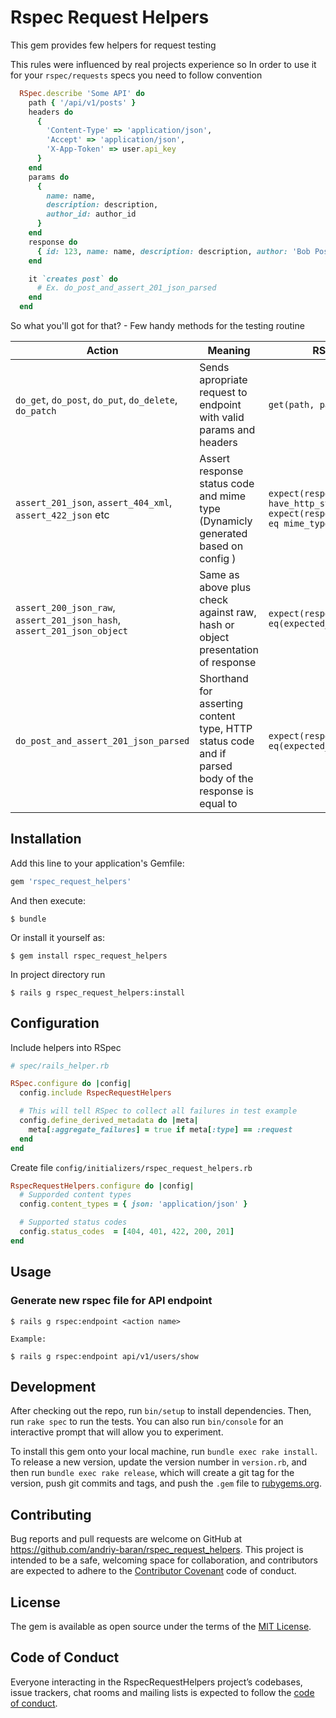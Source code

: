 # Rspec Request Helpers

This gem provides few helpers for request testing

This rules were influenced by real projects experience so
In order to use it for your `rspec/requests` specs you need to follow convention

```ruby
  RSpec.describe 'Some API' do
    path { '/api/v1/posts' }
    headers do
      {
        'Content-Type' => 'application/json',
        'Accept' => 'application/json',
        'X-App-Token' => user.api_key
      }
    end
    params do
      {
        name: name,
        description: description,
        author_id: author_id
      }
    end
    response do
      { id: 123, name: name, description: description, author: 'Bob Poster' }
    end

    it `creates post` do
      # Ex. do_post_and_assert_201_json_parsed
    end
  end
```

So what you'll got for that? - Few handy methods for the testing routine

| Action | Meaning | RSpec Example |
|---|---|---|
| `do_get`, `do_post`, `do_put`, `do_delete`, `do_patch` | Sends apropriate request to endpoint with valid params and headers | `get(path, params, headers)` |
| `assert_201_json`, `assert_404_xml`, `assert_422_json` etc | Assert response status code and mime type (Dynamicly generated based on config ) | `expect(response).to have_http_status(status)`<br>`expect(response.content_type).to eq mime_type` |
| `assert_200_json_raw`, `assert_201_json_hash`, `assert_201_json_object` | Same as above plus check against raw, hash or object presentation of response | `expect(response_body).to eq(expected_response)`
| `do_post_and_assert_201_json_parsed` | Shorthand for asserting content type, HTTP status code and if parsed body of the response is equal to | `expect(response_hash).to eq(expected_response)` |

## Installation

Add this line to your application's Gemfile:

```ruby
gem 'rspec_request_helpers'
```

And then execute:

    $ bundle

Or install it yourself as:

    $ gem install rspec_request_helpers

In project directory run

    $ rails g rspec_request_helpers:install

## Configuration

Include helpers into RSpec

```ruby
# spec/rails_helper.rb

RSpec.configure do |config|
  config.include RspecRequestHelpers

  # This will tell RSpec to collect all failures in test example
  config.define_derived_metadata do |meta|
    meta[:aggregate_failures] = true if meta[:type] == :request
  end
end
```

Create file `config/initializers/rspec_request_helpers.rb`

```ruby
RspecRequestHelpers.configure do |config|
  # Supporded content types
  config.content_types = { json: 'application/json' }

  # Supported status codes
  config.status_codes  = [404, 401, 422, 200, 201]
end
```
## Usage

### Generate new rspec file for API endpoint

    $ rails g rspec:endpoint <action name>

    Example:

    $ rails g rspec:endpoint api/v1/users/show

## Development

After checking out the repo, run `bin/setup` to install dependencies. Then, run `rake spec` to run the tests. You can also run `bin/console` for an interactive prompt that will allow you to experiment.

To install this gem onto your local machine, run `bundle exec rake install`. To release a new version, update the version number in `version.rb`, and then run `bundle exec rake release`, which will create a git tag for the version, push git commits and tags, and push the `.gem` file to [rubygems.org](https://rubygems.org).

## Contributing

Bug reports and pull requests are welcome on GitHub at https://github.com/andriy-baran/rspec_request_helpers. This project is intended to be a safe, welcoming space for collaboration, and contributors are expected to adhere to the [Contributor Covenant](http://contributor-covenant.org) code of conduct.

## License

The gem is available as open source under the terms of the [MIT License](https://opensource.org/licenses/MIT).

## Code of Conduct

Everyone interacting in the RspecRequestHelpers project’s codebases, issue trackers, chat rooms and mailing lists is expected to follow the [code of conduct](https://github.com/andriy-baran/rspec_request_helpers/blob/master/CODE_OF_CONDUCT.md).

